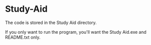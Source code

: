 # Study-Aid

The code is stored in the Study Aid directory.

If you only want to run the program, you'll want the Study Aid.exe and README.txt only.
